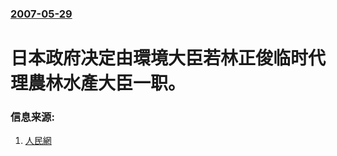 ### [2007-05-29](/news/2007/05/29/index.md)

##### 
# 日本政府决定由環境大臣若林正俊临时代理農林水產大臣一职。




### 信息来源:

1. [人民網](http://world.people.com.cn/GB/1029/42354/5791595.html)
